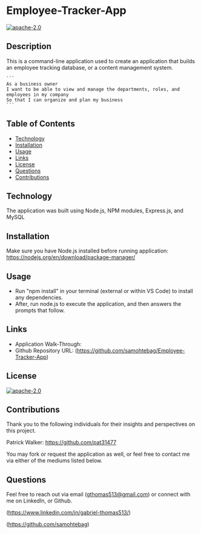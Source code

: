 # Employee-Tracker-App

[![apache-2.0](https://img.shields.io/badge/license-apache--2.0-green?style=plastic)](https://www.apache.org/licenses/LICENSE-2.0)

## Description

  This is a command-line application used to create an application that builds an employee tracking database, or a content management system. 

    ```
    As a business owner
    I want to be able to view and manage the departments, roles, and employees in my company
    So that I can organize and plan my business
    ```


## Table of Contents
  * [Technology](#technology)
  * [Installation](#installation)
  * [Usage](#usage)
  * [Links](#links)
  * [License](#license)
  * [Questions](#questions)
  * [Contributions](#contributions)


<a name="#technology"></a>

## Technology

The application was built using Node.js, NPM modules, Express.js, and MySQL



<a name="#installation"></a>

## Installation

Make sure you have Node.js installed before running application: https://nodejs.org/en/download/package-manager/


<a name="#usage"></a>

## Usage

* Run "npm install" in your terminal (external or within VS Code) to install any dependencies. 
* After, run node.js to execute the application, and then answers the prompts that follow.


<a name="#links"></a>

## Links
 
  * Application Walk-Through:  
  * Github Repository URL: (https://github.com/samohtebag/Employee-Tracker-App)
  

<a name="#license"></a>

## License

  [![apache-2.0](https://img.shields.io/badge/license-apache--2.0-green?style=plastic)](https://www.apache.org/licenses/LICENSE-2.0)

  

<a name="#contributions"></a>

## Contributions

Thank you to the following individuals for their insights and perspectives on this project.

Patrick Walker: https://github.com/pat31477

You may fork or request the application as well, or feel free to contact me via either of the mediums listed below.




<a name="#questions"></a>

## Questions

Feel free to reach out via email (gthomas513@gmail.com) or connect with me on LinkedIn, or Github. 

(https://www.linkedin.com/in/gabriel-thomas513/)

(https://github.com/samohtebag) 
